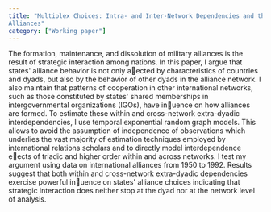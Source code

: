 ```yaml
---
title: "Multiplex Choices: Intra- and Inter-Network Dependencies and the Formation of Military
Alliances"
category: ["Working paper"]
---
```

The formation, maintenance, and dissolution of military alliances is the result of strategic
interaction among nations. In this paper, I argue that states' alliance behavior is not only
aected by characteristics of countries and dyads, but also by the behavior of other dyads
in the alliance network. I also maintain that patterns of cooperation in other international
networks, such as those constituted by states' shared memberships in intergovernmental organizations (IGOs), have inuence on how alliances are formed. To estimate these within
and cross-network extra-dyadic interdependencies, I use temporal exponential random graph
models. This allows to avoid the assumption of independence of observations which underlies
the vast majority of estimation techniques employed by international relations scholars and to
directly model interdependence eects of triadic and higher order within and across networks.
I test my argument using data on international alliances from 1950 to 1992. Results suggest
that both within and cross-network extra-dyadic dependencies exercise powerful inuence on
states' alliance choices indicating that strategic interaction does neither stop at the dyad nor
at the network level of analysis.
